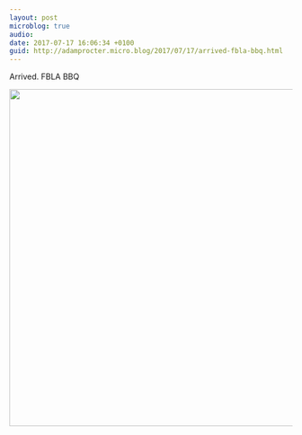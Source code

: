 ```yaml
---
layout: post
microblog: true
audio: 
date: 2017-07-17 16:06:34 +0100
guid: http://adamprocter.micro.blog/2017/07/17/arrived-fbla-bbq.html
---
```

Arrived. FBLA BBQ

<img src="http://adamprocter.micro.blog/uploads/2017/e220924992.jpg" width="600" height="600" />
